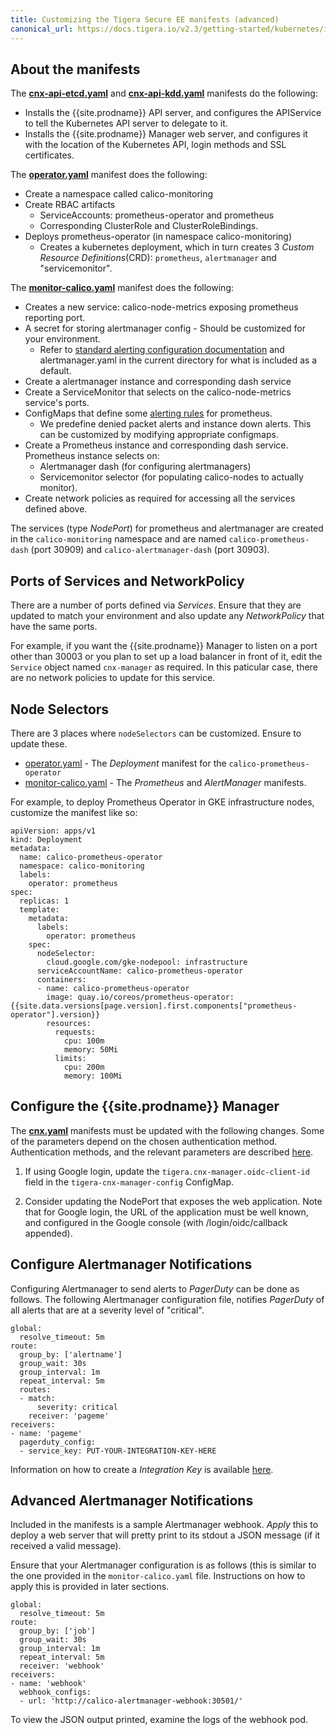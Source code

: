 ```yaml
---
title: Customizing the Tigera Secure EE manifests (advanced)
canonical_url: https://docs.tigera.io/v2.3/getting-started/kubernetes/installation/hosted/cnx/cnx
---
```


## About the manifests

The **[cnx-api-etcd.yaml](/{{page.version}}/getting-started/kubernetes/installation/hosted/cnx/1.7/cnx-api-etcd.yaml)** and **[cnx-api-kdd.yaml](/{{page.version}}/getting-started/kubernetes/installation/hosted/cnx/1.7/cnx-api-kdd.yaml)** manifests do the following:
  - Installs the {{site.prodname}} API server, and configures the APIService to tell
    the Kubernetes API server to delegate to it.
  - Installs the {{site.prodname}} Manager web server, and configures it with the location
    of the Kubernetes API, login methods and SSL certificates.

The **[operator.yaml](/{{page.version}}/getting-started/kubernetes/installation/hosted/cnx/1.7/operator.yaml)** manifest does the following:
  - Create a namespace called calico-monitoring
  - Create RBAC artifacts
      - ServiceAccounts: prometheus-operator and prometheus
      - Corresponding ClusterRole and ClusterRoleBindings.
  - Deploys prometheus-operator (in namespace calico-monitoring)
    - Creates a kubernetes deployment, which in turn creates 3 _Custom Resource
      Definitions_(CRD): `prometheus`, `alertmanager` and "servicemonitor".

The **[monitor-calico.yaml](/{{page.version}}/getting-started/kubernetes/installation/hosted/cnx/1.7/monitor-calico.yaml)** manifest does the following:
  - Creates a new service: calico-node-metrics exposing prometheus reporting
    port.
  - A secret for storing alertmanager config - Should be customized for your
    environment.
    - Refer to [standard alerting configuration documentation](https://prometheus.io/docs/alerting/configuration/)
      and alertmanager.yaml in the current directory for what is included as a
      default.
  - Create a alertmanager instance and corresponding dash service
  - Create a ServiceMonitor that selects on the calico-node-metrics service's
    ports.
  - ConfigMaps that define some [alerting rules](https://prometheus.io/docs/prometheus/latest/configuration/alerting_rules/)
    for prometheus.
    - We predefine denied packet alerts and instance down alerts. This can be
      customized by modifying appropriate configmaps.
  - Create a Prometheus instance and corresponding dash service. Prometheus
    instance selects on:
    - Alertmanager dash (for configuring alertmanagers)
    - Servicemonitor selector (for populating calico-nodes to actually monitor).
  - Create network policies as required for accessing all the services defined
    above.

The services (type _NodePort_) for prometheus and alertmanager are created in
the `calico-monitoring` namespace and are named `calico-prometheus-dash`
(port 30909) and `calico-alertmanager-dash` (port 30903).

## Ports of Services and NetworkPolicy

There are a number of ports defined via _Services_. Ensure that they are updated
to match your environment and also update any _NetworkPolicy_ that
have the same ports.

For example, if you want the {{site.prodname}} Manager to listen on a port other than
30003 or you plan to set up a load balancer in front of it, edit the
`Service` object named `cnx-manager` as required. In this paticular case, there are no
network policies to update for this service.

## Node Selectors

There are 3 places where `nodeSelectors` can be customized. Ensure to update
these.

- [operator.yaml](/{{page.version}}/getting-started/kubernetes/installation/hosted/cnx/1.7/operator.yaml) - The _Deployment_
  manifest for the `calico-prometheus-operator`
- [monitor-calico.yaml](/{{page.version}}/getting-started/kubernetes/installation/hosted/cnx/1.7/monitor-calico.yaml) - The _Prometheus_ and
  _AlertManager_ manifests.

For example, to deploy Prometheus Operator in GKE infrastructure nodes,
customize the manifest like so:

```
apiVersion: apps/v1
kind: Deployment
metadata:
  name: calico-prometheus-operator
  namespace: calico-monitoring
  labels:
    operator: prometheus
spec:
  replicas: 1
  template:
    metadata:
      labels:
        operator: prometheus
    spec:
      nodeSelector:
        cloud.google.com/gke-nodepool: infrastructure
      serviceAccountName: calico-prometheus-operator
      containers:
      - name: calico-prometheus-operator
        image: quay.io/coreos/prometheus-operator:{{site.data.versions[page.version].first.components["prometheus-operator"].version}}
        resources:
          requests:
            cpu: 100m
            memory: 50Mi
          limits:
            cpu: 200m
            memory: 100Mi
```

## Configure the {{site.prodname}} Manager

The **[cnx.yaml](/{{page.version}}/getting-started/kubernetes/installation/hosted/cnx/1.7/cnx.yaml)** manifests must be updated with
the following changes.  Some of the parameters depend on the chosen
authentication method.  Authentication methods, and the relevant parameters
are described [here]({{site.url}}/{{page.version}}/reference/cnx/authentication).

1. If using Google login, update the `tigera.cnx-manager.oidc-client-id` field
   in the `tigera-cnx-manager-config` ConfigMap.

1. Consider updating the NodePort that exposes the web application.  Note
   that for Google login, the URL of the application must be well known,
   and configured in the Google console (with /login/oidc/callback appended).

## Configure Alertmanager Notifications

Configuring Alertmanager to send alerts to _PagerDuty_ can be done as follows.
The following Alertmanager configuration file, notifies _PagerDuty_ of all
alerts that are at a severity level of "critical".

```
global:
  resolve_timeout: 5m
route:
  group_by: ['alertname']
  group_wait: 30s
  group_interval: 1m
  repeat_interval: 5m
  routes:
  - match:
      severity: critical
    receiver: 'pageme'
receivers:
- name: 'pageme'
  pagerduty_config:
  - service_key: PUT-YOUR-INTEGRATION-KEY-HERE
```

Information on how to create a _Integration Key_ is available
[here](https://support.pagerduty.com/hc/en-us/articles/202830340-Create-a-Generic-Events-API-Integration).

## Advanced Alertmanager Notifications

Included in the manifests is a sample Alertmanager webhook. _Apply_ this to
deploy a web server that will pretty print to its stdout a JSON message (if it
received a valid message).

Ensure that your Alertmanager configuration is as follows (this is similar to
the one provided in the `monitor-calico.yaml` file. Instructions on how to
apply this is provided in later sections.

```
global:
  resolve_timeout: 5m
route:
  group_by: ['job']
  group_wait: 30s
  group_interval: 1m
  repeat_interval: 5m
  receiver: 'webhook'
receivers:
- name: 'webhook'
  webhook_configs:
  - url: 'http://calico-alertmanager-webhook:30501/'
```

To view the JSON output printed, examine the logs of the webhook pod.
